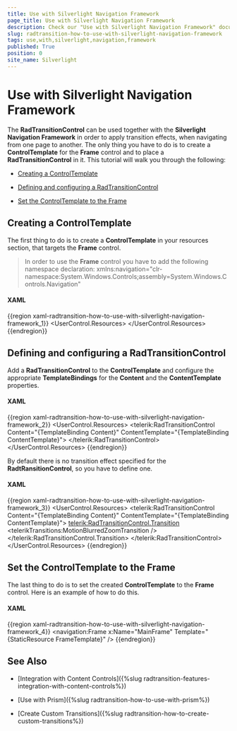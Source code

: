 ```yaml
---
title: Use with Silverlight Navigation Framework
page_title: Use with Silverlight Navigation Framework
description: Check our "Use with Silverlight Navigation Framework" documentation article for the RadTransitionControl WPF control.
slug: radtransition-how-to-use-with-silverlight-navigation-framework
tags: use,with,silverlight,navigation,framework
published: True
position: 0
site_name: Silverlight
---
```


# Use with Silverlight Navigation Framework


The __RadTransitionControl__ can be used together with the __Silverlight Navigation Framework__ in order to apply transition effects, when navigating from one page to another. The only thing you have to do is to create a __ControlTemplate__ for the __Frame__ control and to place a __RadTransitionControl__ in it. This tutorial will walk you through the following:

* [Creating a ControlTemplate](#creating-a-controltemplate)

* [Defining and configuring a RadTransitionControl](#defining-and-configuring-a-radtransitioncontrol)

* [Set the ControlTemplate to the Frame](#set-the-controltemplate-to-the-frame)

## Creating a ControlTemplate

The first thing to do is to create a __ControlTemplate__ in your resources section, that targets the __Frame__ control.

>In order to use the __Frame__ control you have to add the following namespace declaration:
>	xmlns:navigation="clr-namespace:System.Windows.Controls;assembly=System.Windows.Controls.Navigation"

#### __XAML__

{{region xaml-radtransition-how-to-use-with-silverlight-navigation-framework_1}}
	<UserControl.Resources>
	    <ControlTemplate x:Key="FrameTemplate"
	                    TargetType="navigation:Frame">
	    </ControlTemplate>
	</UserControl.Resources>
{{endregion}}

## Defining and configuring a RadTransitionControl

Add a __RadTransitionControl__ to the __ControlTemplate__ and configure the appropriate __TemplateBindings__ for the __Content__ and the __ContentTemplate__ properties.

#### __XAML__

{{region xaml-radtransition-how-to-use-with-silverlight-navigation-framework_2}}
	<UserControl.Resources>
	    <ControlTemplate x:Key="FrameTemplate"
	            TargetType="navigation:Frame">
	        <telerik:RadTransitionControl Content="{TemplateBinding Content}"
	                            ContentTemplate="{TemplateBinding ContentTemplate}">
	        </telerik:RadTransitionControl>
	    </ControlTemplate>
	</UserControl.Resources>
{{endregion}}

By default there is no transition effect specified for the __RadtRansitionControl__, so you have to define one.

#### __XAML__

{{region xaml-radtransition-how-to-use-with-silverlight-navigation-framework_3}}
	<UserControl.Resources>
	    <ControlTemplate x:Key="FrameTemplate"
	            TargetType="navigation:Frame">
	        <telerik:RadTransitionControl Content="{TemplateBinding Content}"
	                            ContentTemplate="{TemplateBinding ContentTemplate}">
	            <telerik:RadTransitionControl.Transition>
	                <telerikTransitions:MotionBlurredZoomTransition />
	            </telerik:RadTransitionControl.Transition>
	        </telerik:RadTransitionControl>
	    </ControlTemplate>
	</UserControl.Resources>
{{endregion}}

## Set the ControlTemplate to the Frame

The last thing to do is to set the created __ControlTemplate__ to the __Frame__ control. Here is an example of how to do this.

#### __XAML__

{{region xaml-radtransition-how-to-use-with-silverlight-navigation-framework_4}}
	<navigation:Frame x:Name="MainFrame"
	            Template="{StaticResource FrameTemplate}" />
{{endregion}}

## See Also

 * [Integration with Content Controls]({%slug radtransition-features-integration-with-content-controls%})

 * [Use with Prism]({%slug radtransition-how-to-use-with-prism%})

 * [Create Custom Transitions]({%slug radtransition-how-to-create-custom-transitions%})
